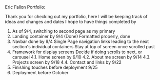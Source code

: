 Eric Fallon Portfolio:

Thank you for checking out my portfolio, here I will be keeping track of ideas and changes and dates I hope to have things completed by

1. As of 9/4, switching to second page as my primary
2. Landing container by 9/4 (Done)
    Formatted properly, done
3. Navbar done by 9/4
    Single Page navigation links leading to the next section's individual containers
    Stay at top of screen once scrolled past
4. Framework for display screens
    Decide if doing scrolls to next, or carousel
    4.1. Home screen by 9/10
    4.2. About me screen by 9/14
    4.3. Projects screen by 9/18
    4.4. Contact and links by 9/22
5. Finishing touches before deployment 9/25
6. Deployment before October